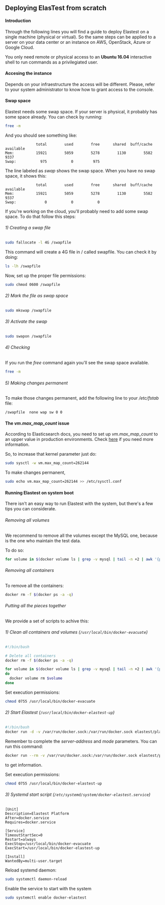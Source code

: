 <div class="range range-xs-left">
<div class="cell-xs-10 cell-lg-6 text-md-left inset-md-right-80 cell-lg-push-1 offset-top-50 offset-lg-top-0">
<h2 id="content" class="h1">Deploying ElasTest from scratch</h2>
<div class="offset-top-30 offset-md-top-50">
</div>
</div>
</div>

<h4 class="holder-subtitle link-top">Introduction</h4>

Through the following lines you will find a guide to deploy Elastest on a single machine (physical or virtual). So the same steps can be applied to a server on your data center or an instance on AWS, OpenStack, Azure or Google Cloud.

You only need remote or physical access to an **Ubuntu 16.04** interactive shell to run commands as a privilegiated user.

<h4 class="holder-subtitle link-top">Accesing the instance</h4>

Depends on your infraestructure the access will be different. Please, refer to your system administrator to know how to grant access to the console.

<h4 class="holder-subtitle link-top">Swap space</h4>

Elastest needs some swap space. If your server is physical, it probably has some space already. You can check by running:

```bash
free -m
```

And you should see something like:

```text
              total        used        free      shared  buff/cache   available
Mem:          15921        5059        5278        1130        5582        9337
Swap:           975           0         975
```

The line labeled as *swap* shows the swap space. When you have no swap space, it shows this:


```text
              total        used        free      shared  buff/cache   available
Mem:          15921        5059        5278        1130        5582        9337
Swap:             0           0           0
```

If you're working on the cloud, you'll probably need to add some swap space. To do that follow this steps:

<h6 class="small-subtitle">1) Creating a swap file</h6>

```bash
sudo fallocate -l 4G /swapfile
```

This command will create a 4G file in / called swapfile. You can check it by doing:

```bash
ls -lh /swapfile
```

Now, set up the proper file permissions:

```bash
sudo chmod 0600 /swapfile
```

<h6 class="small-subtitle">2) Mark the file as swap space</h6>

```bash
sudo mkswap /swapfile
```

<h6 class="small-subtitle">3) Activate the swap</h6>

```bash
sudo swapon /swapfile
```

<h6 class="small-subtitle">4) Checking</h6>

If you run the *free* command again you'll see the swap space available.

```bash
free -m
```

<h6 class="small-subtitle">5) Making changes permanent</h6>

To make those changes permanent, add the following line to your */etc/fstab* file:

```text
/swapfile  none wap sw 0 0
```

<h4 class="holder-subtitle link-top">The <i>vm.max_map_count</i> issue</h4>

According to Elasticsearch docs, you need to set up *vm.max_map_count* to an upper value in production environments. Check [here](https://www.elastic.co/guide/en/elasticsearch/reference/current/docker.html) if you need more information.

So, to increase that kernel parameter just do:

```bash
sudo sysctl -w vm.max_map_count=262144
```

To make changes permanent,

```bash
sudo echo vm.max_map_count=262144 >> /etc/sysctl.conf
```

<h4 class="holder-subtitle link-top">Running Elastest on system boot</h4>

There isn't an easy way to run Elastest with the system, but there's a few tips you can considerate.

<h6 class="small-subtitle">Removing all volumes</h6>

We recommend to remove all the volumes except the MySQL one, because is the one who maintain the test data.

To do so:

```bash
for volume in $(docker volume ls | grep -v mysql | tail -n +2 | awk '{print $2}'); do docker volume rm $volume; done
```

<h6 class="small-subtitle">Removing all containers</h6>

To remove all the containers:

```bash
docker rm -f $(docker ps -a -q)
```

<h6 class="small-subtitle">Putting all the pieces together</h6>

We provide a set of scripts to achive this:

<h6 class="smaller-subtitle">1) Clean all containers and volumes (<code>/usr/local/bin/docker-evacuate</code>)</h6>

```bash
#!/bin/bash

# Delete all containers
docker rm -f $(docker ps -a -q)

for volume in $(docker volume ls | grep -v mysql | tail -n +2 | awk '{print $2}')
do
  docker volume rm $volume
done
```

Set execution permissions:

```bash
chmod 0755 /usr/local/bin/docker-evacuate
```

<h6 class="smaller-subtitle">2) Start Elastest (<code>/usr/local/bin/docker-elastest-up</code>)</h6>

```bash
#!/bin/bash
docker run -d -v /var/run/docker.sock:/var/run/docker.sock elastest/platform:latest start --server-address=YOU_IP_HERE --mode=MODE --pullcore
```

Remember to complete the *server-address* and *mode* parameters. You can run this command:

```bash
docker run --rm -v /var/run/docker.sock:/var/run/docker.sock elastest/platform start --help
```

to get information.

Set execution permissions:

```bash
chmod 0755 /usr/local/bin/docker-elastest-up
```

<h6 class="smaller-subtitle">3) Systemd start script (<code>/etc/systemd/system/docker-elastest.service</code>)</h6>

```text
[Unit]
Description=Elastest Platform
After=docker.service
Requires=docker.service

[Service]
TimeoutStartSec=0
Restart=always
ExecStop=/usr/local/bin/docker-evacuate
ExecStart=/usr/local/bin/docker-elastest-up

[Install]
WantedBy=multi-user.target
```

Reload systemd daemon:

```bash
sudo systemctl daemon-reload
```

Enable the service to start with the system

```bash
sudo systemctl enable docker-elastest
```

